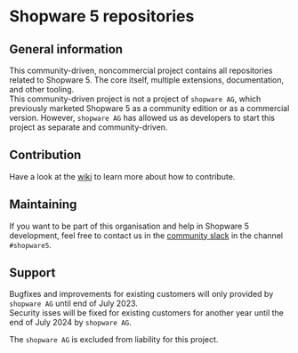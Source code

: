 # Shopware 5 repositories

## General information

This community-driven, noncommercial project contains all repositories related to Shopware 5.
The core itself, multiple extensions, documentation, and other tooling.<br>
This community-driven project is not a project of `shopware AG`, which previously marketed Shopware 5 as a community edition or as a commercial version.
However, `shopware AG` has allowed us as developers to start this project as separate and community-driven.

## Contribution

Have a look at the [wiki](https://github.com/shopware5/shopware/wiki/Contribute) to learn more about how to contribute.

## Maintaining

If you want to be part of this organisation and help in Shopware 5 development, feel free to contact us in the [community slack](https://slack.shopware.com) in the channel `#shopware5`.

## Support

Bugfixes and improvements for existing customers will only provided by `shopware AG` until end of July 2023.<br>
Security isses will be fixed for existing customers for another year until the end of July 2024 by `shopware AG`. 

The `shopware AG` is excluded from liability for this project.
